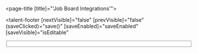 <page-title [title]="'Job Board Integrations'"></page-title>

<talent-footer
  [nextVisible]="false"
  [prevVisible]="false"
  (saveClicked)="save()"
  [saveEnabled]="saveEnabled"
  [saveVisible]="isEditable"
>
</talent-footer>

<fieldset [formGroup]="hiringSettingForm">
  <settings-table>
    <settings-row [title]="'Indeed Integration'" [description]="'Include ALL Job Postings on Indeed'" [required]="">
      <toggle-switch [form]="hiringSettingForm" formControlName="indeedEnabled" [enabled]="isEditable"></toggle-switch>
    </settings-row>
  </settings-table>
</fieldset>
